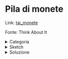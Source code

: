 # Pila di monete
Link: [tai_monete](https://training.olinfo.it/task/tai_monete)

Fonte: Think About It

<details>
<summary>Categoria</summary>
dp, minqueue
</details>

<details>
<summary>Sketch</summary>

</details>

<details>
<summary>Soluzione</summary>

```cpp
```
</details>